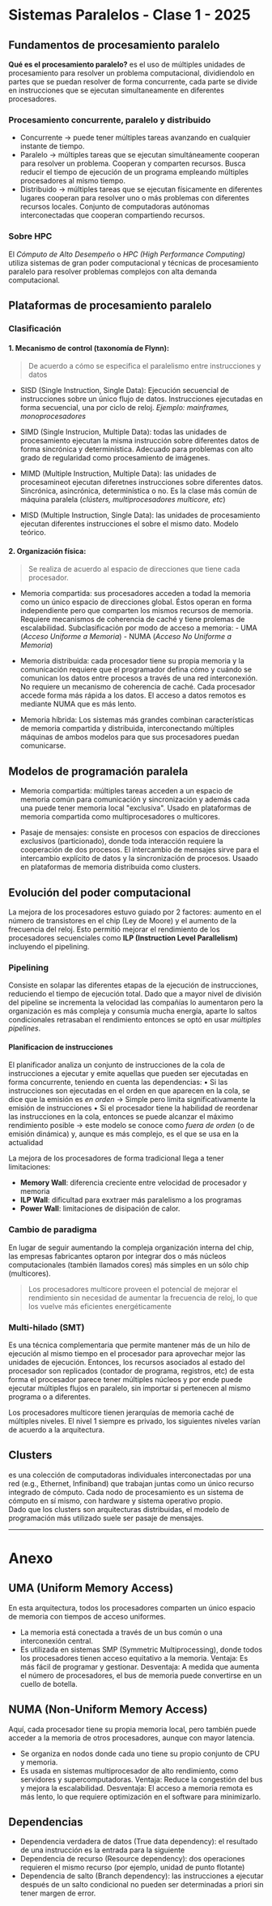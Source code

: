 # Sistemas Paralelos - Clase 1 - 2025

## Fundamentos de procesamiento paralelo
**Qué es el procesamiento paralelo?** es el uso de múltiples unidades de procesamiento para resolver un problema computacional, dividiendolo en partes que se puedan resolver de forma concurrente, cada parte se divide en instrucciones que se ejecutan simultaneamente en diferentes procesadores. 

### Procesamiento concurrente, paralelo y distribuido
- Concurrente -> puede tener múltiples tareas avanzando en cualquier instante de tiempo. 
- Paralelo -> múltiples tareas que se ejecutan simultáneamente cooperan para resolver un problema. Cooperan y comparten recursos. Busca reducir el tiempo de ejecución de un programa empleando múltiples procesadores al mismo tiempo. 
- Distribuido -> múltiples tareas que se ejecutan físicamente en diferentes lugares cooperan para resolver uno o más problemas con diferentes recursos locales. Conjunto de computadoras autónomas interconectadas que cooperan compartiendo recursos. 

### Sobre HPC  
El  _Cómputo de Alto Desempeño_ o _HPC (High Performance Computing)_ utiliza sistemas de gran poder computacional y técnicas de procesamiento paralelo para resolver problemas complejos con alta demanda computacional. 


## Plataformas de procesamiento paralelo
### Clasificación
#### 1. Mecanismo de control (taxonomía de Flynn): 
> De acuerdo a cómo se especifica el paralelismo entre instrucciones y datos
- SISD (Single Instruction, Single Data): Ejecución secuencial de instrucciones sobre un único flujo de datos. Instrucciones ejecutadas en forma secuencial, una por ciclo de reloj. 
    _Ejemplo: mainframes, monoprocesadores_
    
- SIMD (Single Instrucion, Multiple Data): todas las unidades de procesamiento ejecutan la misma instrucción sobre diferentes datos de forma sincrónica y determinística. Adecuado para problemas con alto grado de regularidad como procesamiento de imágenes. 

- MIMD (Multiple Instruction, Multiple Data): las unidades de procesamineot ejecutan diferetnes instrucciones sobre diferentes datos. Sincrónica, asincrónica, determinística o no. Es la clase más común de máquina paralela (_clústers, multiprocesadores multicore, etc_)

- MISD (Multiple Instruction, Single Data): las unidades de procesamiento ejecutan diferentes instrucciones el sobre el mismo dato. Modelo teórico. 

#### 2. Organización física: 
> Se realiza de acuerdo al espacio de direcciones que tiene cada procesador. 
- Memoria compartida: sus procesadores acceden a todad la memoria como un único espacio de direcciones global. Éstos operan en forma independiente pero que comparten los mismos recursos de memoria. Requiere mecanismos de coherencia de caché y tiene prolemas de escalabilidad. 
    Subclasificación por modo de acceso a memoria: 
        - UMA (_Acceso Uniforme a Memoria_)
        - NUMA (_Acceso No Uniforme a Memoria_)

- Memoria distribuida: cada procesador tiene su propia memoria y la comunicación requiere que el programador defina cómo y cuándo se comunican los datos entre procesos a través de una red interconexión. No requiere un mecanismo de coherencia de caché. Cada procesador accede forma más rápida a los datos. 
El acceso a datos remotos es mediante NUMA que es más lento.

- Memoria híbrida: Los sistemas más grandes combinan características de memoria compartida y distribuida, interconectando múltiples máquinas de ambos modelos para que sus procesadores puedan comunicarse. 


## Modelos de programación paralela 
- Memoria compartida: múltiples tareas acceden a un espacio de memoria común para comunicación y sincronización y además cada una puede tener memoria local "exclusiva". 
Usado en plataformas de memoria compartida como multiprocesadores o multicores.

- Pasaje de mensajes: consiste en procesos con espacios de direcciones exclusivos (particionado), donde toda interacción requiere la cooperación de dos procesos. El intercambio de mensajes sirve para el intercambio explícito de datos y la sincronización de procesos. 
Usaado en plataformas de memoria distribuida como clusters.  

## Evolución del poder computacional
La mejora de los procesadores estuvo guiado por 2 factores: aumento en el número de transistores en el chip (Ley de Moore) y el aumento de la frecuencia del reloj. Esto permitió mejorar el rendimiento de los procesadores secuenciales como **ILP (Instruction Level Parallelism)** incluyendo el pipelining.

### Pipelining 
Consiste en solapar las diferentes etapas de la ejecución de instrucciones, reduciendo el tiempo de ejecución total. 
Dado que a mayor nivel de división del pipeline se incrementa la velocidad las compañías lo aumentaron pero la organización es más compleja y consumía mucha energía, aparte lo saltos condicionales retrasaban el rendimiento entonces se optó en usar _múltiples pipelines_. 

#### Planificacion de instrucciones
El planificador analiza un conjunto de instrucciones de la cola de instrucciones a ejecutar y emite aquellas que pueden ser ejecutadas en forma concurrente, teniendo en cuenta las dependencias:
• Si las instrucciones son ejecutadas en el orden en que aparecen en la
cola, se dice que la emisión es _en orden_ -> Simple pero limita
significativamente la emisión de instrucciones
• Si el procesador tiene la habilidad de reordenar las instrucciones en la cola, entonces se puede alcanzar el máximo rendimiento posible ->
este modelo se conoce como _fuera de orden_ (o de emisión dinámica) y,
aunque es más complejo, es el que se usa en la actualidad


La mejora de los procesadores de forma tradicional llega a tener limitaciones: 
- **Memory Wall**: diferencia creciente entre velocidad de procesador y memoria
- **ILP Wall**: dificultad para exxtraer más paralelismo a los programas
- **Power Wall**: limitaciones de disipación de calor. 

### Cambio de paradigma 
En lugar de seguir aumentando la compleja organización interna del chip, las empresas fabricantes optaron por integrar dos o más núcleos computacionales (también llamados cores) más simples en un sólo chip (multicores). 

> Los procesadores multicore proveen el potencial de mejorar el rendimiento sin necesidad de aumentar la frecuencia de reloj, lo que los vuelve más eficientes energéticamente

### Multi-hilado (SMT) 
Es una técnica complementaria que permite mantener más de un hilo de ejecución al mismo tiempo en el procesador para aprovechar mejor las unidades de ejecución. 
Entonces, los recursos asociados al estado del procesador son replicados (contador de programa, registros, etc) de esta forma el procesador parece tener múltiples núcleos y por ende puede ejecutar múltiples flujos en paralelo, sin importar si pertenecen al mismo programa o a diferentes. 


Los procesadores multicore tienen jerarquías de memoria caché de múltiples niveles. El nivel 1 siempre es privado, los siguientes niveles varían de acuerdo a la arquitectura. 

## Clusters 
es una colección de computadoras individuales interconectadas por una red (e.g., Ethernet, Infiniband) que trabajan juntas como un único recurso integrado de cómputo. 
Cada nodo de procesamiento es un sistema de cómputo en sí mismo, con hardware y sistema operativo propio.  
Dado que los clusters son arquitecturas distribuidas, el modelo de programación más utilizado suele ser pasaje de mensajes. 


---
# Anexo

## UMA (Uniform Memory Access)
En esta arquitectura, todos los procesadores comparten un único espacio de memoria con tiempos de acceso uniformes.
- La memoria está conectada a través de un bus común o una interconexión central.
- Es utilizada en sistemas SMP (Symmetric Multiprocessing), donde todos los procesadores tienen acceso equitativo a la memoria.
Ventaja: Es más fácil de programar y gestionar.
Desventaja: A medida que aumenta el número de procesadores, el bus de memoria puede convertirse en un cuello de botella.

## NUMA (Non-Uniform Memory Access)
Aquí, cada procesador tiene su propia memoria local, pero también puede acceder a la memoria de otros procesadores, aunque con mayor latencia.
- Se organiza en nodos donde cada uno tiene su propio conjunto de CPU y memoria.
- Es usada en sistemas multiprocesador de alto rendimiento, como servidores y supercomputadoras.
Ventaja: Reduce la congestión del bus y mejora la escalabilidad.
Desventaja: El acceso a memoria remota es más lento, lo que requiere optimización en el software para minimizarlo.

## Dependencias 
- Dependencia verdadera de datos (True data dependency): el resultado
de una instrucción es la entrada para la siguiente
- Dependencia de recurso (Resource dependency): dos operaciones
requieren el mismo recurso (por ejemplo, unidad de punto flotante)
- Dependencia de salto (Branch dependency): las instrucciones a
ejecutar después de un salto condicional no pueden ser determinadas a
priori sin tener margen de error.